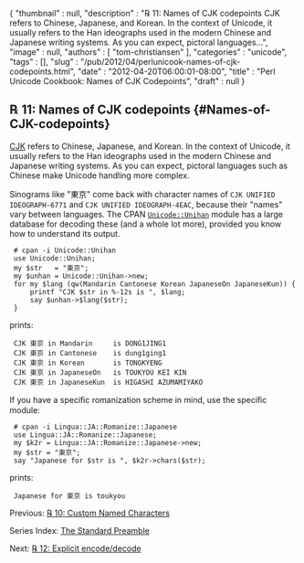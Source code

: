 {
   "thumbnail" : null,
   "description" : "℞ 11: Names of CJK codepoints CJK refers to Chinese, Japanese, and Korean. In the context of Unicode, it usually refers to the Han ideographs used in the modern Chinese and Japanese writing systems. As you can expect, pictoral languages...",
   "image" : null,
   "authors" : [
      "tom-christiansen"
   ],
   "categories" : "unicode",
   "tags" : [],
   "slug" : "/pub/2012/04/perlunicook-names-of-cjk-codepoints.html",
   "date" : "2012-04-20T06:00:01-08:00",
   "title" : "Perl Unicode Cookbook: Names of CJK Codepoints",
   "draft" : null
}





℞ 11: Names of CJK codepoints {#Names-of-CJK-codepoints}
-----------------------------

[CJK](http://www.unicode.org/faq/han_cjk.html) refers to Chinese,
Japanese, and Korean. In the context of Unicode, it usually refers to
the Han ideographs used in the modern Chinese and Japanese writing
systems. As you can expect, pictoral languages such as Chinese make
Unicode handling more complex.

Sinograms like "東京" come back with character names of
`CJK UNIFIED IDEOGRAPH-6771` and `CJK UNIFIED IDEOGRAPH-4EAC`, because
their "names" vary between languages. The CPAN
[`Unicode::Unihan`](http://search.cpan.org/perldoc?Unicode::Unihan)
module has a large database for decoding these (and a whole lot more),
provided you know how to understand its output.

     # cpan -i Unicode::Unihan
     use Unicode::Unihan;
     my $str   = "東京";
     my $unhan = Unicode::Unihan->new;
     for my $lang (qw(Mandarin Cantonese Korean JapaneseOn JapaneseKun)) {
         printf "CJK $str in %-12s is ", $lang;
         say $unhan->$lang($str);
     }

prints:

     CJK 東京 in Mandarin     is DONG1JING1
     CJK 東京 in Cantonese    is dung1ging1
     CJK 東京 in Korean       is TONGKYENG
     CJK 東京 in JapaneseOn   is TOUKYOU KEI KIN
     CJK 東京 in JapaneseKun  is HIGASHI AZUMAMIYAKO

If you have a speciﬁc romanization scheme in mind, use the speciﬁc
module:

     # cpan -i Lingua::JA::Romanize::Japanese
     use Lingua::JA::Romanize::Japanese;
     my $k2r = Lingua::JA::Romanize::Japanese->new;
     my $str = "東京";
     say "Japanese for $str is ", $k2r->chars($str);

prints:

     Japanese for 東京 is toukyou

Previous: [℞ 10: Custom Named
Characters](/media/_pub_2012_04_perlunicook-names-of-cjk-codepoints/perlunicook-custom-named-characters.html)

Series Index: [The Standard
Preamble](/media/_pub_2012_04_perlunicook-names-of-cjk-codepoints/perlunicook-standard-preamble.html)

Next: [℞ 12: Explicit
encode/decode](/media/_pub_2012_04_perlunicook-names-of-cjk-codepoints/perlunicook-explicit-encode-decode.html)



